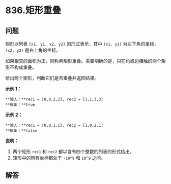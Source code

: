 # 836.矩形重叠

## 问题

矩形以列表 `[x1, y1, x2, y2]` 的形式表示，其中 `(x1, y1)` 为左下角的坐标，`(x2, y2)` 是右上角的坐标。

如果相交的面积为正，则称两矩形重叠。需要明确的是，只在角或边接触的两个矩形不构成重叠。

给出两个矩形，判断它们是否重叠并返回结果。

**示例 1：**

```
**输入：**rec1 = [0,0,2,2], rec2 = [1,1,3,3]
**输出：**true

```

**示例 2：**

```
**输入：**rec1 = [0,0,1,1], rec2 = [1,0,2,1]
**输出：**false

```

**说明：**

1. 两个矩形 `rec1` 和 `rec2` 都以含有四个整数的列表的形式给出。
2. 矩形中的所有坐标都处于 `-10^9` 和 `10^9` 之间。



## 解答

